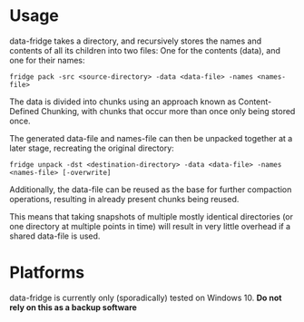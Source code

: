 # Usage

data-fridge takes a directory, and recursively stores the names and contents of
all its children into two files: One for the contents (data), and one for their
names:

```
fridge pack -src <source-directory> -data <data-file> -names <names-file>
```

The data is divided into chunks using an approach known as Content-Defined
Chunking, with chunks that occur more than once only being stored once.

The generated data-file and names-file can then be unpacked together at a later
stage, recreating the original directory:

```
fridge unpack -dst <destination-directory> -data <data-file> -names <names-file> [-overwrite]
```

Additionally, the data-file can be reused as the base for further compaction
operations, resulting in already present chunks being reused.

This means that taking snapshots of multiple mostly identical directories (or
one directory at multiple points in time) will result in very little overhead
if a shared data-file is used.



# Platforms

data-fridge is currently only (sporadically) tested on Windows 10.
**Do not rely on this as a backup software**
